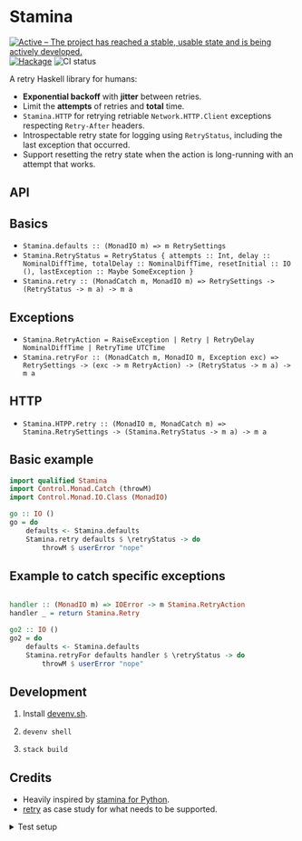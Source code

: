 # Stamina

[![Active – The project has reached a stable, usable state and is being actively developed.](https://www.repostatus.org/badges/latest/active.svg)](https://www.repostatus.org/#concept) [![Hackage](https://img.shields.io/hackage/v/stamina.svg?style=flat)](https://hackage.haskell.org/package/stamina) ![CI status](https://github.com/cachix/stamina.hs/actions/workflows/ci.yml/badge.svg)

A retry Haskell library for humans:

- **Exponential backoff** with **jitter** between retries.
- Limit the **attempts** of retries and **total** time.
- `Stamina.HTTP` for retrying retriable `Network.HTTP.Client` exceptions respecting `Retry-After` headers.
- Introspectable retry state for logging using `RetryStatus`, including the last exception that occurred.
- Support resetting the retry state when the action is long-running with an attempt that works.

## API

## Basics

- `Stamina.defaults :: (MonadIO m) => m RetrySettings`
- `Stamina.RetryStatus = RetryStatus { attempts :: Int, delay :: NominalDiffTime, totalDelay :: NominalDiffTime, resetInitial :: IO (), lastException :: Maybe SomeException }`
- `Stamina.retry :: (MonadCatch m, MonadIO m) => RetrySettings -> (RetryStatus -> m a) -> m a`

## Exceptions

- `Stamina.RetryAction = RaiseException | Retry | RetryDelay NominalDiffTime | RetryTime UTCTime`
- `Stamina.retryFor :: (MonadCatch m, MonadIO m, Exception exc) => RetrySettings -> (exc -> m RetryAction) -> (RetryStatus -> m a) -> m a`

## HTTP

- `Stamina.HTPP.retry :: (MonadIO m, MonadCatch m) => Stamina.RetrySettings -> (Stamina.RetryStatus -> m a) -> m a`

## Basic example

```haskell
import qualified Stamina
import Control.Monad.Catch (throwM)
import Control.Monad.IO.Class (MonadIO)

go :: IO ()
go = do 
    defaults <- Stamina.defaults
    Stamina.retry defaults $ \retryStatus -> do
        throwM $ userError "nope"
```

## Example to catch specific exceptions

```haskell

handler :: (MonadIO m) => IOError -> m Stamina.RetryAction
handler _ = return Stamina.Retry

go2 :: IO ()
go2 = do 
    defaults <- Stamina.defaults
    Stamina.retryFor defaults handler $ \retryStatus -> do
        throwM $ userError "nope"
```

## Development

1. Install [devenv.sh](https://devenv.sh/getting-started/).

2. `devenv shell`

3. `stack build`

## Credits

- Heavily inspired by [stamina for Python](https://stamina.hynek.me/en/stable/tutorial.html#retries).
- [retry](https://github.com/Soostone/retry) as case study for what needs to be supported.

<details>
  <summary>Test setup</summary>
  
  ```haskell
  main = undefined
  ```
</details>